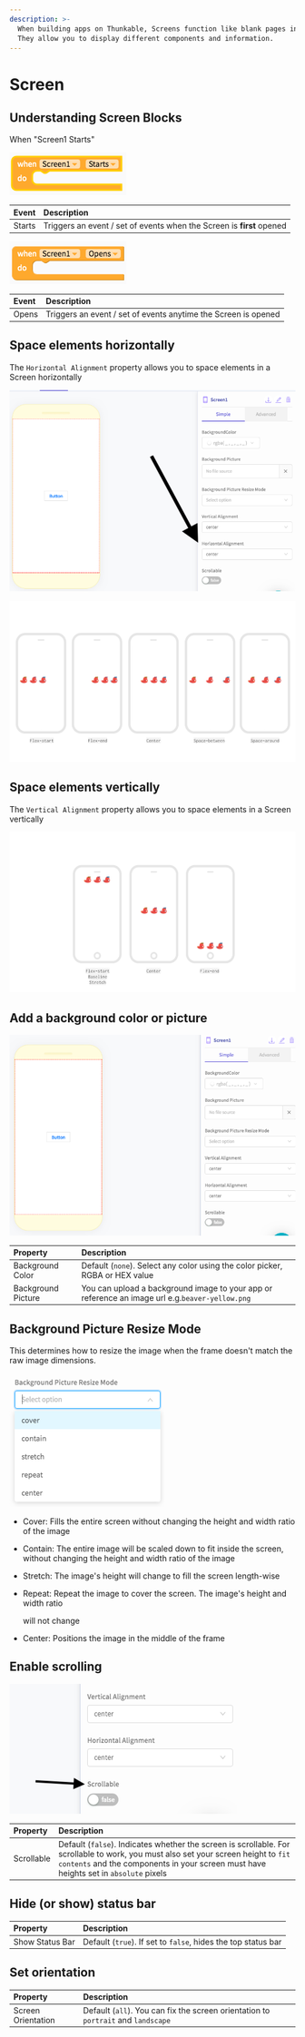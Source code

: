 ```yaml
---
description: >-
  When building apps on Thunkable, Screens function like blank pages in a book.
  They allow you to display different components and information.
---
```


# Screen

## Understanding Screen Blocks 

When "Screen1 Starts"

![](.gitbook/assets/image%20%2846%29.png)

| Event | Description |
| :--- | :--- |
| Starts | Triggers an event / set of events when the Screen is **first** opened |

![](.gitbook/assets/image%20%2825%29.png)

| Event | Description |
| :--- | :--- |
| Opens | Triggers an event / set of events anytime the Screen is opened |

## Space elements horizontally

The `Horizontal Alignment` property allows you to space elements in a Screen horizontally

![](.gitbook/assets/image%20%2824%29.png)

![](.gitbook/assets/thunkable-documentation-exhibits-64%20%281%29.png)

## Space elements vertically

The `Vertical Alignment` property allows you to space elements in a Screen vertically

![](.gitbook/assets/spacing-fig-2.png)

## Add a background color or picture

![](.gitbook/assets/image%20%2888%29.png)

| Property | Description |
| :--- | :--- |
| Background Color | Default \(`none`\). Select any color using the color picker, RGBA or HEX value |
| Background Picture | You can upload a background image to your app or reference an image url e.g.`beaver-yellow.png` |

## Background Picture Resize Mode

This determines how to resize the image when the frame doesn't match the raw image dimensions.

![](.gitbook/assets/image%20%2886%29.png)

* Cover: Fills the entire screen without changing the height and width ratio of the image 
* Contain: The entire image will be scaled down to fit inside the screen, without changing the height and width ratio of the image 
* Stretch: The image's height will change to fill the screen length-wise 
* Repeat: Repeat the image to cover the screen. The image's height and width ratio

   will not change    

* Center: Positions the image in the middle of the frame

## Enable scrolling

![](.gitbook/assets/image%20%2878%29.png)

| Property | Description |
| :--- | :--- |
| Scrollable | Default \(`false`\). Indicates whether the screen is scrollable. For scrollable to work, you must also set your screen height to `fit contents`  and the components in your screen must have heights set in `absolute` pixels |

## Hide \(or show\) status bar

| Property | Description |
| :--- | :--- |
| Show Status Bar | Default \(`true`\). If set to `false`, hides the top status bar |

## Set orientation

| Property | Description |
| :--- | :--- |
| Screen Orientation | Default \(`all`\). You can fix the screen orientation to `portrait` and `landscape` |



